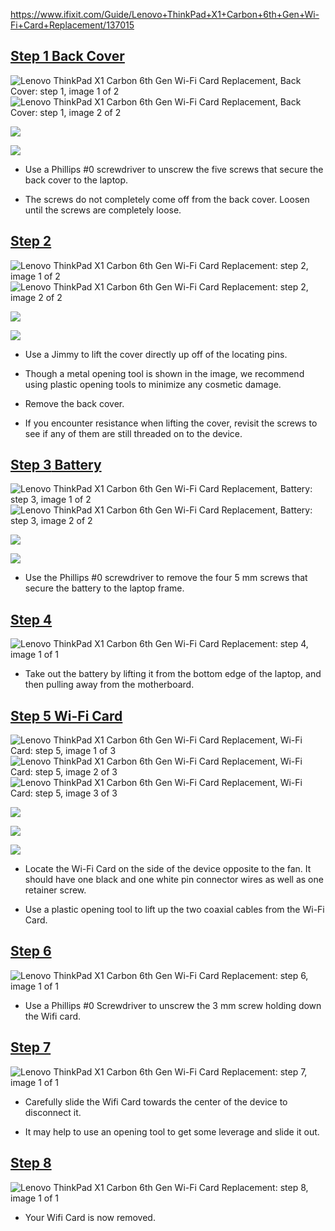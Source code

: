 https://www.ifixit.com/Guide/Lenovo+ThinkPad+X1+Carbon+6th+Gen+Wi-Fi+Card+Replacement/137015  
  
## [**Step 1**  Back Cover](https://www.ifixit.com/Guide/Lenovo+ThinkPad+X1+Carbon+6th+Gen+Wi-Fi+Card+Replacement/137015#s255902)  
  
![Lenovo ThinkPad X1 Carbon 6th Gen Wi-Fi Card Replacement, Back Cover: step 1, image 1 of 2](https://guide-images.cdn.ifixit.com/igi/NFtYMIq2pIVe1NLS.medium)![Lenovo ThinkPad X1 Carbon 6th Gen Wi-Fi Card Replacement, Back Cover: step 1, image 2 of 2](https://guide-images.cdn.ifixit.com/igi/f3HPZLtAIooGCgUh.medium)  
  
![](https://guide-images.cdn.ifixit.com/igi/NFtYMIq2pIVe1NLS.medium)  
  
![](https://guide-images.cdn.ifixit.com/igi/f3HPZLtAIooGCgUh.medium)  
  
-   Use a Phillips #0 screwdriver to unscrew the five screws that secure the back cover to the laptop.  
      
-   The screws do not completely come off from the back cover. Loosen until the screws are completely loose.  
  
## [**Step 2**](https://www.ifixit.com/Guide/Lenovo+ThinkPad+X1+Carbon+6th+Gen+Wi-Fi+Card+Replacement/137015#s255904)  
  
![Lenovo ThinkPad X1 Carbon 6th Gen Wi-Fi Card Replacement: step 2, image 1 of 2](https://guide-images.cdn.ifixit.com/igi/HKMFZVKrjam3PWWH.medium)![Lenovo ThinkPad X1 Carbon 6th Gen Wi-Fi Card Replacement: step 2, image 2 of 2](https://guide-images.cdn.ifixit.com/igi/6ZP1DMLSvgYbwIhX.medium)  
  
![](https://guide-images.cdn.ifixit.com/igi/HKMFZVKrjam3PWWH.medium)  
  
![](https://guide-images.cdn.ifixit.com/igi/6ZP1DMLSvgYbwIhX.medium)  
  
-   Use a Jimmy to lift the cover directly up off of the locating pins.  
      
-   Though a metal opening tool is shown in the image, we recommend using plastic opening tools to minimize any cosmetic damage.  
      
-   Remove the back cover.  
      
-   If you encounter resistance when lifting the cover, revisit the screws to see if any of them are still threaded on to the device.  
  
## [**Step 3**  Battery](https://www.ifixit.com/Guide/Lenovo+ThinkPad+X1+Carbon+6th+Gen+Wi-Fi+Card+Replacement/137015#s256157)  
  
![Lenovo ThinkPad X1 Carbon 6th Gen Wi-Fi Card Replacement, Battery: step 3, image 1 of 2](https://guide-images.cdn.ifixit.com/igi/2xBAZNGktDaK54Lm.medium)![Lenovo ThinkPad X1 Carbon 6th Gen Wi-Fi Card Replacement, Battery: step 3, image 2 of 2](https://guide-images.cdn.ifixit.com/igi/IIjEKPgWLiLkttCO.medium)  
  
![](https://guide-images.cdn.ifixit.com/igi/2xBAZNGktDaK54Lm.medium)  
  
![](https://guide-images.cdn.ifixit.com/igi/IIjEKPgWLiLkttCO.medium)  
  
-   Use the Phillips #0 screwdriver to remove the four 5 mm screws that secure the battery to the laptop frame.  
  
## [**Step 4**](https://www.ifixit.com/Guide/Lenovo+ThinkPad+X1+Carbon+6th+Gen+Wi-Fi+Card+Replacement/137015#s256158)  
  
![Lenovo ThinkPad X1 Carbon 6th Gen Wi-Fi Card Replacement: step 4, image 1 of 1](https://guide-images.cdn.ifixit.com/igi/OBGNfvQoRcUkViXt.medium)  
  
-   Take out the battery by lifting it from the bottom edge of the laptop, and then pulling away from the motherboard.  
  
## [**Step 5**  Wi-Fi Card](https://www.ifixit.com/Guide/Lenovo+ThinkPad+X1+Carbon+6th+Gen+Wi-Fi+Card+Replacement/137015#s272406)  
  
![Lenovo ThinkPad X1 Carbon 6th Gen Wi-Fi Card Replacement, Wi-Fi Card: step 5, image 1 of 3](https://guide-images.cdn.ifixit.com/igi/QFTYeBmL6ArPu3iE.medium)![Lenovo ThinkPad X1 Carbon 6th Gen Wi-Fi Card Replacement, Wi-Fi Card: step 5, image 2 of 3](https://guide-images.cdn.ifixit.com/igi/OCbYlKLKltnHPmYX.medium)![Lenovo ThinkPad X1 Carbon 6th Gen Wi-Fi Card Replacement, Wi-Fi Card: step 5, image 3 of 3](https://guide-images.cdn.ifixit.com/igi/GdUQn36lMPHVZn2R.medium)  
  
![](https://guide-images.cdn.ifixit.com/igi/QFTYeBmL6ArPu3iE.medium)  
  
![](https://guide-images.cdn.ifixit.com/igi/OCbYlKLKltnHPmYX.medium)  
  
![](https://guide-images.cdn.ifixit.com/igi/GdUQn36lMPHVZn2R.medium)  
  
-   Locate the Wi-Fi Card on the side of the device opposite to the fan. It should have one black and one white pin connector wires as well as one retainer screw.  
      
-   Use a plastic opening tool to lift up the two coaxial cables from the Wi-Fi Card.  
  
## [**Step 6**](https://www.ifixit.com/Guide/Lenovo+ThinkPad+X1+Carbon+6th+Gen+Wi-Fi+Card+Replacement/137015#s272405)  
  
![Lenovo ThinkPad X1 Carbon 6th Gen Wi-Fi Card Replacement: step 6, image 1 of 1](https://guide-images.cdn.ifixit.com/igi/CLqT1P2IFytNdUIe.medium)  
  
-   Use a Phillips #0 Screwdriver to unscrew the 3 mm screw holding down the Wifi card.  
  
## [**Step 7**](https://www.ifixit.com/Guide/Lenovo+ThinkPad+X1+Carbon+6th+Gen+Wi-Fi+Card+Replacement/137015#s272407)  
  
![Lenovo ThinkPad X1 Carbon 6th Gen Wi-Fi Card Replacement: step 7, image 1 of 1](https://guide-images.cdn.ifixit.com/igi/22HyMZQMZWmjfYr2.medium)  
  
-   Carefully slide the Wifi Card towards the center of the device to disconnect it.  
      
-   It may help to use an opening tool to get some leverage and slide it out.  
  
## [**Step 8**](https://www.ifixit.com/Guide/Lenovo+ThinkPad+X1+Carbon+6th+Gen+Wi-Fi+Card+Replacement/137015#s272408)  
  
![Lenovo ThinkPad X1 Carbon 6th Gen Wi-Fi Card Replacement: step 8, image 1 of 1](https://guide-images.cdn.ifixit.com/igi/XBVOhmlxYpFSVRuX.medium)  
  
-   Your Wifi Card is now removed.  
  
